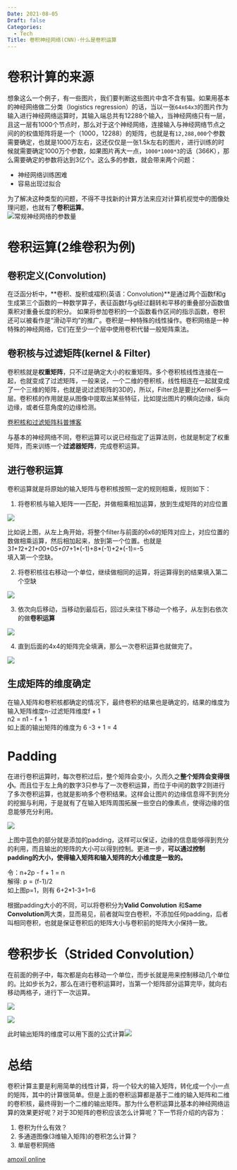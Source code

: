 ```yaml
---
Date: 2021-08-05
Draft: false
Categories:
  - Tech
Title: 卷积神经网络(CNN)-什么是卷积运算
---
```

# 卷积计算的来源

想象这么一个例子，有一些图片，我们要判断这些图片中含不含有猫。如果用基本的神经网络做二分类（logistics regression）的话，当以一张`64x64x3`的图片作为输入进行神经网络运算时，其输入端总共有12288个输入，当神经网络只有一层，且这一层有1000个节点时，那么对于这个神经网络，连接输入与神经网络节点之间的的权值矩阵将是一个（1000，12288）的矩阵，也就是有`12,288,000`个参数需要确定，也就是1000万左右，这还仅仅是一张1.5k左右的图片，进行训练的时候就需要确定1000万个参数，如果图片再大一点，`1000*1000*3`的话（366K），那么需要确定的参数将达到3亿个。这么多的参数，就会带来两个问题：

- 神经网络训练困难
- 容易出现过拟合

为了解决这种类型的问题，不得不寻找新的计算方法来应对计算机视觉中的图像处理问题，也就有了**卷积运算**。  
![常规神经网络的参数量](https://image.ooapex.com/images/20210805155718.png)

# 卷积运算(2维卷积为例)

## 卷积定义(Convolution)

在泛函分析中，**卷积、旋积或褶积(英语：Convolution)**是通过两个函数f和g生成第三个函数的一种数学算子，表征函数f与g经过翻转和平移的重叠部分函数值乘积对重叠长度的积分。 如果将参加卷积的一个函数看作区间的指示函数，卷积还可以被看作是“滑动平均”的推广。卷积是一种特殊的线性操作。卷积网络是一种特殊的神经网络，它们在至少一个层中使用卷积代替一般矩阵乘法。

## 卷积核与过滤矩阵(kernel & Filter)

卷积核就是**权重矩阵**，只不过是确定大小的权重矩阵。多个卷积核线性连接在一起，也就变成了过滤矩阵，一般来说，一个二维的卷积核，线性相连在一起就变成了一个三维的矩阵，也就是说过滤矩阵的3D的，所以，Filter总是要比Kernel多一层。卷积核的作用就是从图像中提取出某些特征，比如提出图片的横向边缘，纵向边缘，或者任意角度的边缘检测。

[卷积核和过滤矩阵科普博客](https://zhuanlan.zhihu.com/p/87763131)

与基本的神经网络不同，卷积运算可以说已经指定了运算法则，也就是制定了权重矩阵，而来训练一个**过滤器矩阵**，完成卷积运算。

## 进行卷积运算

卷积运算就是将原始的输入矩阵与卷积核按照一定的规则相乘，规则如下：

1. 将卷积核与输入矩阵一一匹配，并做相乘相加运算，放到生成矩阵的对应位置

![](https://image.ooapex.com/images/20210805162731.png)

比如说上图，从左上角开始，将整个filter与前面的6x6的矩阵对应上，对应位置的数做相乘运算，然后相加起来，放到第一个位置。也就是  
3*1+1*2+2*1+0*0+0*5+0*7+1*(-1)+8*(-1)+2*(-1)=-5  
填入第一个空缺。

2. 将卷积核往右移动一个单位，继续做相同的运算，将运算得到的结果填入第二个空缺

![](https://image.ooapex.com/images/20210805163222.png)

3. 依次向后移动，当移动到最后石，回过头来往下移动一个格子，从左到右依次的做**卷积运算**

![](https://image.ooapex.com/images/20210805163414.png)

4. 直到后面的4x4的矩阵完全填满，那么一次卷积运算也就做完了。

![](https://image.ooapex.com/images/20210805163551.png)

## 生成矩阵的维度确定

在输入矩阵和卷积核都确定的情况下，最终卷积的结果也是确定的，结果的维度为 输入矩阵维度n-过滤矩阵维度f + 1  
n2 = n1 - f + 1  
如上面的输出矩阵的维度为 6 -3 + 1 = 4

# Padding

在进行卷积运算时，每次卷积过后，整个矩阵会变小，久而久之**整个矩阵会变得很小**。而且位于左上角的数字3只参与了一次卷积运算，而位于中间的数字2则进行了多次卷积运算，也就是影响多个卷积结果。这样会让图片的边缘信息得不到充分的挖掘与利用，于是就有了在输入矩阵周围拓展一些空白的像素点，使得边缘的信息能够充分利用。

![](https://image.ooapex.com/images/20210805172104.png)

上图中蓝色的部分就是添加的padding，这样可以保证，边缘的信息能够得到充分的利用，而且输出的矩阵的大小可以得到控制。更进一步，**可以通过控制padding的大小，使得输入矩阵和输入矩阵的大小维度是一致的。**

令：n+2p - f + 1 = n  
解得: p = (f-1)/2  
如上图p=1，则有 6+2*1-3+1=6

根据padding大小的不同，可以将卷积分为**Valid Convolution** 和**Same Convolution**两大类，显而易见，前者就叫空白卷积，不添加任何padding，后者叫相同卷积，也就是保证卷积后的矩阵大小与卷积前的矩阵大小保持一致。

# 卷积步长（Strided Convolution）

在前面的例子中，每次都是向右移动一个单位，而步长就是用来控制移动几个单位的。比如步长为2，那么在进行卷积运算时，当第一个矩阵部分运算完毕，就向右移动两格子，进行下一次运算。

![](https://image.ooapex.com/images/20210805173644.png)

![](https://image.ooapex.com/images/20210805173715.png)

此时输出矩阵的维度可以用下面的公式计算![](https://image.ooapex.com/images/20210805173917.png)

# 总结

卷积计算主要是利用简单的线性计算，将一个较大的输入矩阵，转化成一个小一点的矩阵，其中的计算很简单。但是上面的卷积运算都是基于二维的输入矩阵和二维的卷积核，最终得到一个二维的输出矩阵。那为什么卷积运算比基本的神经网络运算的效果更好呢？对于3D矩阵的卷积应该怎么计算呢？下一节将介绍的内容为：

1. 卷积为什么有效？
2. 多通道图像(3维输入矩阵)的卷积怎么计算？
3. 单层卷积网络

[amoxil online](https://buyantibiotics24.net/buy-amoxil-online.html)